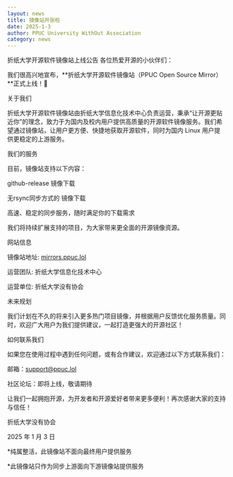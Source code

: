 ```yaml
---
layout: news
title: 镜像站开张啦
date: 2025-1-3
author: PPUC University WithOut Association
category: news
---
```

折纸大学开源软件镜像站上线公告
各位热爱开源的小伙伴们：

我们很高兴地宣布，**折纸大学开源软件镜像站（PPUC Open Source Mirror）**正式上线！🎉

关于我们

折纸大学开源软件镜像站由折纸大学信息化技术中心负责运营，秉承“让开源更贴近你”的理念，致力于为国内及校内用户提供高质量的开源软件镜像服务。我们希望通过镜像站，让用户更方便、快捷地获取开源软件，同时为国内 Linux 用户提供更稳定的上游服务。

我们的服务

目前，镜像站支持以下内容：

github-release 镜像下载

无rsync同步方式的 镜像下载

高速、稳定的同步服务，随时满足你的下载需求

我们将持续扩展支持的项目，为大家带来更全面的开源镜像资源。

网站信息

镜像站地址: [mirrors.ppuc.lol](https://mirrors.ppuc.lol)

运营团队: 折纸大学信息化技术中心

运营单位: 折纸大学没有协会


未来规划

我们计划在不久的将来引入更多热门项目镜像，并根据用户反馈优化服务质量。同时，欢迎广大用户为我们提供建议，一起打造更强大的开源社区！

如何联系我们

如果您在使用过程中遇到任何问题，或有合作建议，欢迎通过以下方式联系我们：

邮箱：<support@ppuc.lol>

社区论坛：即将上线，敬请期待

让我们一起拥抱开源，为开发者和开源爱好者带来更多便利！再次感谢大家的支持与信任！

折纸大学没有协会

2025 年 1 月 3 日

*纯属整活，此镜像站不面向最终用户提供服务 

*此镜像站只作为同步上游面向下游镜像站提供服务